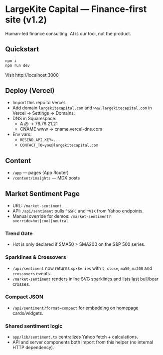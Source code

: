 # LargeKite Capital — Finance-first site (v1.2)

Human-led finance consulting. AI is our tool, not the product.

## Quickstart
```bash
npm i
npm run dev
```
Visit http://localhost:3000

## Deploy (Vercel)
- Import this repo to Vercel.
- Add domain `largekitecapital.com` and `www.largekitecapital.com` in Vercel → Settings → Domains.
- DNS in Squarespace:
  - A @ → 76.76.21.21
  - CNAME www → cname.vercel-dns.com
- Env vars:
  - `RESEND_API_KEY=...`
  - `CONTACT_TO=you@largekitecapital.com`

## Content
- `/app` — pages (App Router)
- `/content/insights` — MDX posts

## Market Sentiment Page
- URL: `/market-sentiment`
- API: `/api/sentiment` pulls `^GSPC` and `^VIX` from Yahoo endpoints.
- Manual override for demos: `/market-sentiment?override=hot|cool|neutral`


### Trend Gate
- Hot is only declared if SMA50 > SMA200 on the S&P 500 series.


### Sparklines & Crossovers
- `/api/sentiment` now returns `spxSeries` with `t`, `close`, `ma50`, `ma200` and `crossovers` events.
- `/market-sentiment` renders inline SVG sparklines and lists last bull/bear crosses.


### Compact JSON
- `/api/sentiment?format=compact` for embedding on homepage cards/widgets.


### Shared sentiment logic
- `app/lib/sentiment.ts` centralizes Yahoo fetch + calculations.
- API and server components both import from this helper (no internal HTTP dependency).
